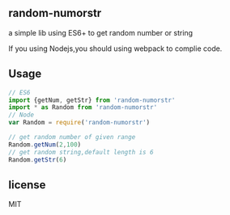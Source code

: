 ## random-numorstr
a simple lib using ES6+ to get random number or string

If you using Nodejs,you should using webpack to complie code.

## Usage

```js
// ES6
import {getNum, getStr} from 'random-numorstr'
import * as Random from 'random-numorstr'
// Node
var Random = require('random-numorstr')

// get random number of given range
Random.getNum(2,100)
// get random string,default length is 6
Random.getStr(6)
```

## license
MIT